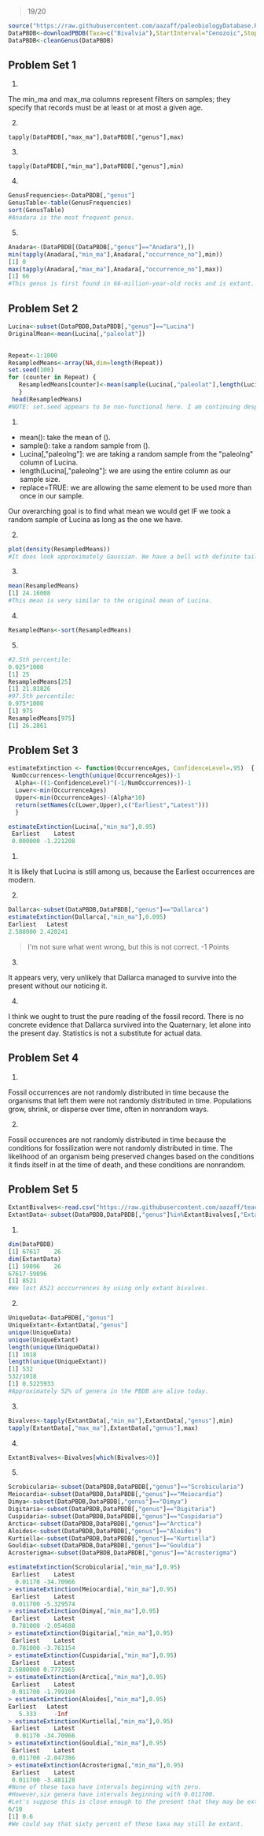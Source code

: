 > 19/20

````R
source("https://raw.githubusercontent.com/aazaff/paleobiologyDatabase.R/master/communityMatrix.R")
DataPBDB<-downloadPBDB(Taxa=c("Bivalvia"),StartInterval="Cenozoic",StopInterval="Cenozoic")
DataPBDB<-cleanGenus(DataPBDB)
````

## Problem Set 1

1) 
The min_ma and max_ma columns represent filters on samples; they specify that records must be at least or at most 
a given age.

2)
`tapply(DataPBDB[,"max_ma"],DataPBDB[,"genus"],max)`

3)
`tapply(DataPBDB[,"min_ma"],DataPBDB[,"genus"],min)`

4)
````R
GenusFrequencies<-DataPBDB[,"genus"]
GenusTable<-table(GenusFrequencies)
sort(GenusTable)
#Anadara is the most frequent genus.
````

5)
````R
Anadara<-(DataPBDB[(DataPBDB[,"genus"]=="Anadara"),])
min(tapply(Anadara[,"min_ma"],Anadara[,"occurrence_no"],min))
[1] 0
max(tapply(Anadara[,"max_ma"],Anadara[,"occurrence_no"],max))
[1] 66
#This genus is first found in 66-million-year-old rocks and is extant.
````

## Problem Set 2

````R
Lucina<-subset(DataPBDB,DataPBDB[,"genus"]=="Lucina")
OriginalMean<-mean(Lucina[,"paleolat"])

 
Repeat<-1:1000
ResampledMeans<-array(NA,dim=length(Repeat))
set.seed(100)
for (counter in Repeat) {
   ResampledMeans[counter]<-mean(sample(Lucina[,"paleolat"],length(Lucina[,"paleolat"]),replace=TRUE))
   }
 head(ResampledMeans)
#NOTE: set.seed appears to be non-functional here. I am continuing despite this.
````

1)

+ mean(): take the mean of ().
+ sample(): take a random sample from ().
+ Lucina[,"paleolng"]: we are taking a random sample from the "paleolng" column of Lucina.
+ length(Lucina[,"paleolng"]: we are using the entire column as our sample size.
+ replace=TRUE: we are allowing the same element to be used more than once in our sample.

Our overarching goal is to find what mean we would get IF we took a random sample of Lucina as long as the one we
have.

2)
````R
plot(density(ResampledMeans))
#It does look approximately Gaussian. We have a bell with definite tails on each side.
````

3)
````R
mean(ResampledMeans)
[1] 24.16008
#This mean is very similar to the original mean of Lucina.
````

4)
````R
ResampledMans<-sort(ResampledMeans)
````

5)
````R
#2.5th percentile:
0.025*1000
[1] 25
ResampledMeans[25]
[1] 21.81826
#97.5th percentile:
0.975*1000
[1] 975
ResampledMeans[975]
[1] 26.2861
````

## Problem Set 3

````R
estimateExtinction <- function(OccurrenceAges, ConfidenceLevel=.95)  {
 NumOccurrences<-length(unique(OccurrenceAges))-1
  Alpha<-((1-ConfidenceLevel)^(-1/NumOccurrences))-1
  Lower<-min(OccurrenceAges)
  Upper<-min(OccurrenceAges)-(Alpha*10)
  return(setNames(c(Lower,Upper),c("Earliest","Latest")))
  }

estimateExtinction(Lucina[,"min_ma"],0.95)
 Earliest    Latest 
 0.000000 -1.221208 
````

1)
It is likely that Lucina is still among us, because the Earliest occurrences are modern.

2)
````R
Dallarca<-subset(DataPBDB,DataPBDB[,"genus"]=="Dallarca")
estimateExtinction(Dallarca[,"min_ma"],0.095)
Earliest   Latest 
2.588000 2.420241 
````

> I'm not sure what went wrong, but this is not correct. -1 Points

3)
It appears very, very unlikely that Dallarca managed to survive into the present without our noticing it.

4)
I think we ought to trust the pure reading of the fossil record. There is no concrete evidence that Dallarca
survived into the Quaternary, let alone into the present day. Statistics is not a substitute for actual data.

## Problem Set 4

1)
Fossil occurrences are not randomly distributed in time because the organisms that left them were not randomly
distributed in time. Populations grow, shrink, or disperse over time, often in nonrandom ways.

2)
Fossil occurences are not randomly distributed in time because the conditions for fossilization were not randomly
distributed in time. The likelihood of an organism being preserved changes based on the conditions it finds itself
in at the time of death, and these conditions are nonrandom.

## Problem Set 5

````R
ExtantBivalves<-read.csv("https://raw.githubusercontent.com/aazaff/teachPaleobiology/master/Lab7Figures/ExtantBivalves.csv",row.names=1,header=TRUE)
ExtantData<-subset(DataPBDB,DataPBDB[,"genus"]%in%ExtantBivalves[,"Extant"]==TRUE)
````

1)

````R
dim(DataPBDB)
[1] 67617    26
dim(ExtantData)
[1] 59096    26
67617-59096
[1] 8521
#We lost 8521 occcurrences by using only extant bivalves.
````

2)
````R
UniqueData<-DataPBDB[,"genus"]
UniqueExtant<-ExtantData[,"genus"]
unique(UniqueData)
unique(UniqueExtant)
length(unique(UniqueData))
[1] 1018
length(unique(UniqueExtant))
[1] 532
532/1018
[1] 0.5225933
#Approximately 52% of genera in the PBDB are alive today.
````

3)
````R
Bivalves<-tapply(ExtantData[,"min_ma"],ExtantData[,"genus"],min)
tapply(ExtantData[,"max_ma"],ExtantData[,"genus"],max)
````

4)
````R
ExtantBivalves<-Bivalves[which(Bivalves>0)]
````

5)
````R
Scrobicularia<-subset(DataPBDB,DataPBDB[,"genus"]=="Scrobicularia")
Meiocardia<-subset(DataPBDB,DataPBDB[,"genus"]=="Meiocardia")
Dimya<-subset(DataPBDB,DataPBDB[,"genus"]=="Dimya")
Digitaria<-subset(DataPBDB,DataPBDB[,"genus"]=="Digitaria")
Cuspidaria<-subset(DataPBDB,DataPBDB[,"genus"]=="Cuspidaria")
Arctica<-subset(DataPBDB,DataPBDB[,"genus"]=="Arctica")
Aloides<-subset(DataPBDB,DataPBDB[,"genus"]=="Aloides")
Kurtiella<-subset(DataPBDB,DataPBDB[,"genus"]=="Kurtiella")
Gouldia<-subset(DataPBDB,DataPBDB[,"genus"]=="Gouldia")
Acrosterigma<-subset(DataPBDB,DataPBDB[,"genus"]=="Acrosterigma")

estimateExtinction(Scrobicularia[,"min_ma"],0.95)
 Earliest    Latest 
  0.01170 -34.70966 
> estimateExtinction(Meiocardia[,"min_ma"],0.95)
 Earliest    Latest 
 0.011700 -5.329574 
> estimateExtinction(Dimya[,"min_ma"],0.95)
 Earliest    Latest 
 0.781000 -2.054688 
> estimateExtinction(Digitaria[,"min_ma"],0.95)
 Earliest    Latest 
 0.781000 -3.761154 
> estimateExtinction(Cuspidaria[,"min_ma"],0.95)
 Earliest    Latest 
2.5880000 0.7771965 
> estimateExtinction(Arctica[,"min_ma"],0.95)
 Earliest    Latest 
 0.011700 -1.799104 
> estimateExtinction(Aloides[,"min_ma"],0.95)
Earliest   Latest 
   5.333     -Inf 
> estimateExtinction(Kurtiella[,"min_ma"],0.95)
 Earliest    Latest 
  0.01170 -34.70966 
> estimateExtinction(Gouldia[,"min_ma"],0.95)
 Earliest    Latest 
 0.011700 -2.047386 
> estimateExtinction(Acrosterigma[,"min_ma"],0.95)
 Earliest    Latest 
 0.011700 -3.481128 
#None of these taxa have intervals beginning with zero. 
#However,six genera have intervals beginning with 0.011700.
#Let's suppose this is close enough to the present that they may be extant.
6/10
[1] 0.6
#We could say that sixty percent of these taxa may still be extant.
````
